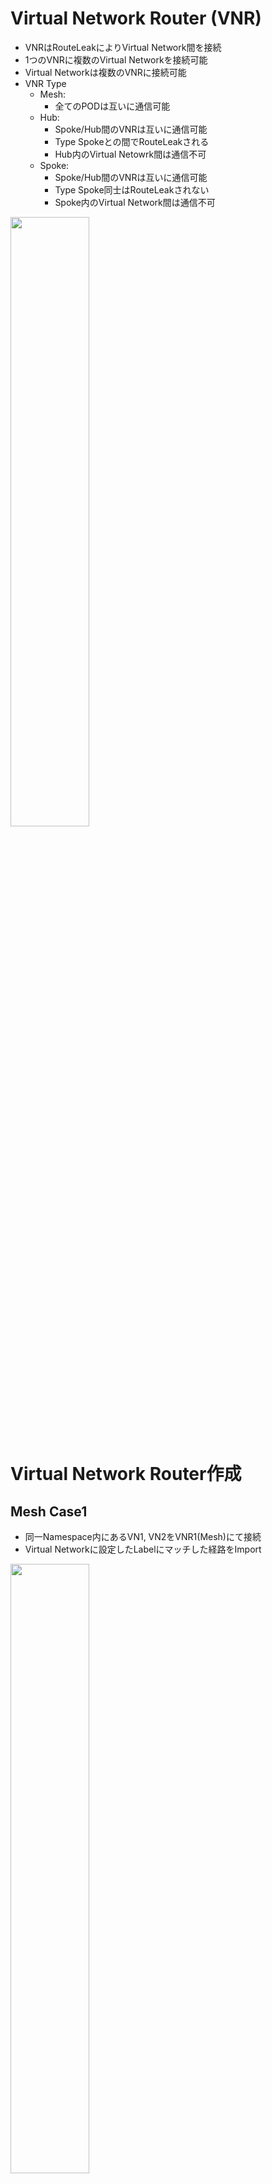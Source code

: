 # Virtual Network Router (VNR)
- VNRはRouteLeakによりVirtual Network間を接続
- 1つのVNRに複数のVirtual Networkを接続可能
- Virtual Networkは複数のVNRに接続可能
- VNR Type
  - Mesh: 
    - 全てのPODは互いに通信可能
  - Hub: 
    - Spoke/Hub間のVNRは互いに通信可能
    - Type Spokeとの間でRouteLeakされる
    - Hub内のVirtual Netowrk間は通信不可
  - Spoke:
    - Spoke/Hub間のVNRは互いに通信可能
    - Type Spoke同士はRouteLeakされない
    - Spoke内のVirtual Network間は通信不可

<img src="https://github.com/jnpr-jp-crdc/CN2/blob/main/Docs/Images/vnr.png" width="50%">

# Virtual Network Router作成
## Mesh Case1
- 同一Namespace内にあるVN1, VN2をVNR1(Mesh)にて接続
- Virtual Networkに設定したLabelにマッチした経路をImport

<img src="https://github.com/jnpr-jp-crdc/CN2/blob/main/Docs/Images/vnr-mesh1.png" width="50%">

[VNR Mesh Case1 sample yaml](https://github.com/jnpr-jp-crdc/CN2/blob/main/Manifests/vnr-mesh1.yaml)

## Mesh Case2
- 同一Namespace内で異なるVNRに接続されているVirtual Network間を接続
- VNRにてVNRに設定したLabelをImportすることでVNR間を接続

<img src="https://github.com/jnpr-jp-crdc/CN2/blob/main/Docs/Images/vnr-mesh2.png" width="50%">

[VNR Mesh Case2 sample yaml](https://github.com/jnpr-jp-crdc/CN2/blob/main/Manifests/vnr-mesh2.yaml)

## Mesh Case3
- 異なるNamespaceで異なるVNRに接続されているVirtual Network間を接続
- VNRにてNamespaceに設定したLabelをImportすることで異なるNamespaceのVNR間を接続

<img src="https://github.com/jnpr-jp-crdc/CN2/blob/main/Docs/Images/vnr-mesh3.png" width="50%">

[VNR Mesh Case3 sample yaml](https://github.com/jnpr-jp-crdc/CN2/blob/main/Manifests/vnr-mesh3.yaml)

## Hub & Spoke Case1
- 同一Namespace内でHub&Spoke
- VN1, VN2はSpoke VNRに接続、VN3はHub VNRに接続
- VN1 / VN3間及び VN2 / VN3間は互いに通信可能
- VN1 / VN2間は通信不可

<img src="https://github.com/jnpr-jp-crdc/CN2/blob/main/Docs/Images/vnr-hubspoke1.png" width="50%">

[VNR Hub&Spoke Case1 sample yaml](https://github.com/jnpr-jp-crdc/CN2/blob/main/Manifests/vnr-hubspoke1.yaml)

## Hub & Spoke Case2
- 異なるNamespace間でHub&Spoke
- VN1, VN2はSpoke VNRに接続、VN3はHub VNRに接続
- VN1 / VN3間及び VN2 / VN3間は互いに通信可能
- VN1 / VN2間は通信不可

<img src="https://github.com/jnpr-jp-crdc/CN2/blob/main/Docs/Images/vnr-hubspoke2.png" width="50%">

[VNR Hub&Spoke Case2 sample yaml](https://github.com/jnpr-jp-crdc/CN2/blob/main/Manifests/vnr-hubspoke2.yaml)


## Hub & Spoke & Mesh
- 異なるNamespace間でHub&Spoke
- VN1, VN2はSpoke VNRに接続、VN3, VN4はHub VNRとMesh VNRに接続
- VN1 - VN3/VN4間、VN2 - VN3/VN4間は互いに通信可能
- VN3, VN4をMesh VNRにも接続することにより、VN3-VN4間も接続可能となる

<img src="https://github.com/jnpr-jp-crdc/CN2/blob/main/Docs/Images/vnr-full.png" width="50%">

[VNR Hub&Spoke&Mesh sample yaml](https://github.com/jnpr-jp-crdc/CN2/blob/main/Manifests/vnr-hubspokemesh.yaml)

## Default VNR
- Default Cluster Namespace, Contrail NamespaceにはDefaultで定義されているVNRがあり、default-podnetwork, default-servicenetwork間の接続、Fabric Networkへの接続が定義されている
- Isolated Namespace作成時にもDefaultでVNRが作成される

<img src="https://github.com/jnpr-jp-crdc/CN2/blob/main/Docs/Images/vnr-default.png" width="90%">
